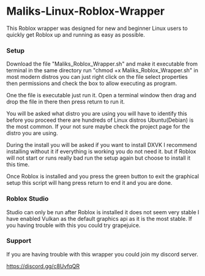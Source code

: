 # Maliks-Linux-Roblox-Wrapper

This Roblox wrapper was designed for new and beginner Linux users to quickly get Roblox up and running as easy as possible.

### Setup ###

Download the file "Maliks_Roblox_Wrapper.sh" and make it executable from terminal in the same directory run "chmod +x Maliks_Roblox_Wrapper.sh" in most modern distros you can just right click on the file select properties then permissions and check the box to allow executing as program.

One the file is executable just run it. Open a terminal window then drag and drop the file in there then press return to run it.

You will be asked what distro you are using you will have to identify this before you proceed there are hundreds of Linux distros Ubuntu(Debian) is the most common. If your not sure maybe check the project page for the distro you are using.

During the install you will be asked if you want to install DXVK I recommend installing without it if everything is working you do not need it. but if Roblox will not start or runs really bad run the setup again but choose to install it this time.

Once Roblox is installed and you press the green button to exit the graphical setup this script will hang press return to end it and you are done.

### Roblox Studio ###

Studio can only be run after Roblox is installed it does not seem very stable I have enabled Vulkan as the default graphics api as it is the most stable. If you having trouble with this you could try grapejuice.

### Support ###

If you are having trouble with this wrapper you could join my discord server. 

https://discord.gg/c8UvfqQR